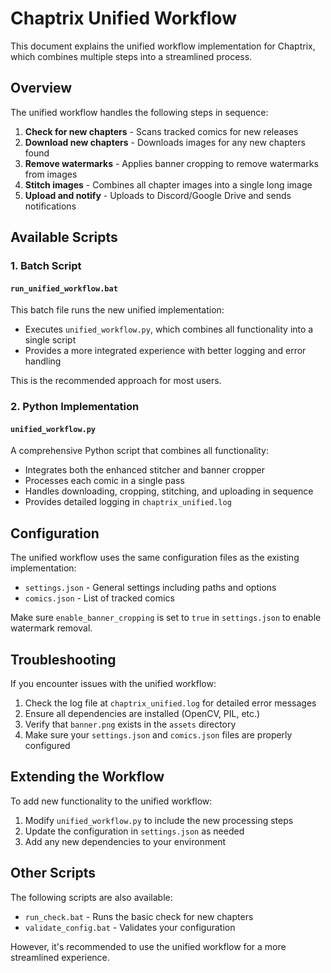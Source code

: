 # Chaptrix Unified Workflow

This document explains the unified workflow implementation for Chaptrix, which combines multiple steps into a streamlined process.

## Overview

The unified workflow handles the following steps in sequence:

1. **Check for new chapters** - Scans tracked comics for new releases
2. **Download new chapters** - Downloads images for any new chapters found
3. **Remove watermarks** - Applies banner cropping to remove watermarks from images
4. **Stitch images** - Combines all chapter images into a single long image
5. **Upload and notify** - Uploads to Discord/Google Drive and sends notifications

## Available Scripts

### 1. Batch Script

#### `run_unified_workflow.bat`

This batch file runs the new unified implementation:
- Executes `unified_workflow.py`, which combines all functionality into a single script
- Provides a more integrated experience with better logging and error handling

This is the recommended approach for most users.

### 2. Python Implementation

#### `unified_workflow.py`

A comprehensive Python script that combines all functionality:
- Integrates both the enhanced stitcher and banner cropper
- Processes each comic in a single pass
- Handles downloading, cropping, stitching, and uploading in sequence
- Provides detailed logging in `chaptrix_unified.log`

## Configuration

The unified workflow uses the same configuration files as the existing implementation:

- `settings.json` - General settings including paths and options
- `comics.json` - List of tracked comics

Make sure `enable_banner_cropping` is set to `true` in `settings.json` to enable watermark removal.

## Troubleshooting

If you encounter issues with the unified workflow:

1. Check the log file at `chaptrix_unified.log` for detailed error messages
2. Ensure all dependencies are installed (OpenCV, PIL, etc.)
3. Verify that `banner.png` exists in the `assets` directory
4. Make sure your `settings.json` and `comics.json` files are properly configured

## Extending the Workflow

To add new functionality to the unified workflow:

1. Modify `unified_workflow.py` to include the new processing steps
2. Update the configuration in `settings.json` as needed
3. Add any new dependencies to your environment

## Other Scripts

The following scripts are also available:

- `run_check.bat` - Runs the basic check for new chapters
- `validate_config.bat` - Validates your configuration

However, it's recommended to use the unified workflow for a more streamlined experience.